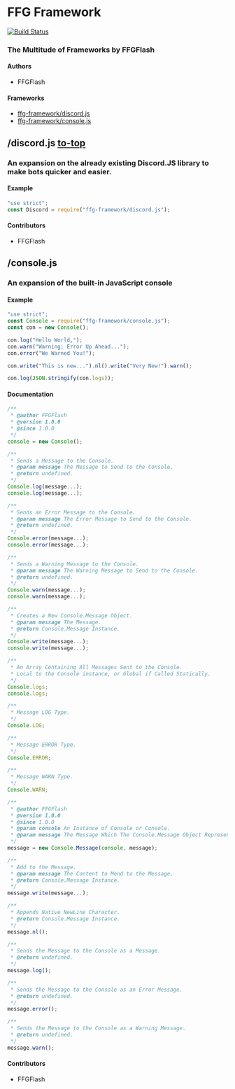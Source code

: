 

# FFG Framework
[![Build Status](https://api.travis-ci.org/NegativeThree/FFG-Framework.svg?branch=master)](https://api.travis-ci.org/NegativeThree/FFG-Framework)
### The Multitude of Frameworks by FFGFlash

#### Authors
- FFGFlash

#### Frameworks
- [ffg-framework/discord.js](#discordjs)
- [ffg-framework/console.js](#consolejs)

## /discord.js [to-top](#ffg-framework)
### An expansion on the already existing Discord.JS library to make bots quicker and easier.
#### Example
```js
"use strict";
const Discord = require("ffg-framework/discord.js");
```
#### Contributors
- FFGFlash

## /console.js
### An expansion of the built-in JavaScript console
#### Example
```js
"use strict";
const Console = require("ffg-framework/console.js");
const con = new Console();

con.log("Hello World,");
con.warn("Warning: Error Up Ahead...");
con.error("We Warned You!");

con.write("This is new...").nl().write("Very New!").warn();

con.log(JSON.stringify(con.logs));
```

#### Documentation
```js
/**
 * @author FFGFlash
 * @version 1.0.0
 * @since 1.0.0
 */
console = new Console();

/**
 * Sends a Message to the Console.
 * @param message The Message to Send to the Console.
 * @return undefined.
 */
Console.log(message...);
console.log(message...);

/**
 * Sends an Error Message to the Console.
 * @param message The Error Message to Send to the Console.
 * @return undefined.
 */
Console.error(message...);
console.error(message...);

/**
 * Sends a Warning Message to the Console.
 * @param message The Warning Message to Send to the Console.
 * @return undefined.
 */
Console.warn(message...);
console.warn(message...);

/**
 * Creates a New Console.Message Object.
 * @param message The Message.
 * @return Console.Message Instance.
 */
Console.write(message...);
console.write(message...);

/**
 * An Array Containing All Messages Sent to the Console.
 * Local to the Console instance, or Global if Called Statically.
 */
Console.logs;
console.logs;

/**
 * Message LOG Type.
 */
Console.LOG;

/**
 * Message ERROR Type.
 */
Console.ERROR;

/**
 * Message WARN Type.
 */
Console.WARN;

/**
 * @author FFGFlash
 * @version 1.0.0
 * @since 1.0.0
 * @param console An Instance of Console or Console.
 * @param message The Message Which The Console.Message Object Represents.
 */
message = new Console.Message(console, message);

/**
 * Add to the Message.
 * @param message The Content to Mend to the Message.
 * @return Console.Message Instance.
 */
message.write(message...);

/**
 * Appends Native NewLine Character.
 * @return Console.Message Instance.
 */
message.nl();

/**
 * Sends the Message to the Console as a Message.
 * @return undefined.
 */
message.log();

/**
 * Sends the Message to the Console as an Error Message.
 * @return undefined.
 */
message.error();

/**
 * Sends the Message to the Console as a Warning Message.
 * @return undefined.
 */
message.warn();
```

#### Contributors
- FFGFlash
